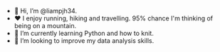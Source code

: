 - 👋 Hi, I’m @liampjh34.
- ❤️ I enjoy running, hiking and travelling. 95% chance I'm thinking of being on a mountain.
- 🧠 I’m currently learning Python and how to knit.
- 🌱 I’m looking to improve my data analysis skills.

<!---
liampjh34/liampjh34 is a ✨ special ✨ repository because its `README.md` (this file) appears on your GitHub profile.
You can click the Preview link to take a look at your changes.
--->

